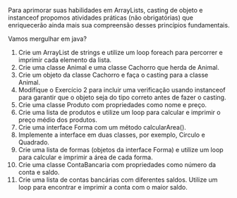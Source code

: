 Para aprimorar suas habilidades em ArrayLists, casting de objeto e instanceof propomos atividades práticas (não obrigatórias) que enriquecerão ainda mais sua compreensão desses princípios fundamentais.

Vamos mergulhar em java?

1. Crie um ArrayList de strings e utilize um loop foreach para percorrer e imprimir cada elemento da lista. 
2. Crie uma classe Animal e uma classe Cachorro que herda de Animal. 
3. Crie um objeto da classe Cachorro e faça o casting para a classe Animal. 
4. Modifique o Exercício 2 para incluir uma verificação usando instanceof para garantir que o objeto seja do tipo correto antes de fazer o casting. 
5. Crie uma classe Produto com propriedades como nome e preço. 
6. Crie uma lista de produtos e utilize um loop para calcular e imprimir o preço médio dos produtos. 
7. Crie uma interface Forma com um método calcularArea(). 
8. Implemente a interface em duas classes, por exemplo, Circulo e Quadrado. 
9. Crie uma lista de formas (objetos da interface Forma) e utilize um loop para calcular e imprimir a área de cada forma. 
10. Crie uma classe ContaBancaria com propriedades como número da conta e saldo. 
11. Crie uma lista de contas bancárias com diferentes saldos. Utilize um loop para encontrar e imprimir a conta com o maior saldo.
